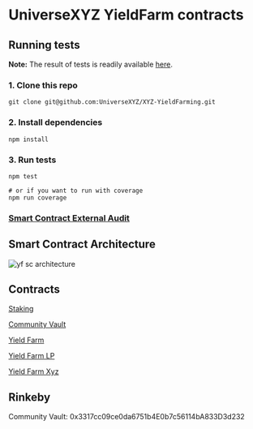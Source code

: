 # UniverseXYZ YieldFarm contracts

## Running tests
**Note:** The result of tests is readily available [here](./test-results.md).

### 1. Clone this repo
```shell
git clone git@github.com:UniverseXYZ/XYZ-YieldFarming.git
```

### 2. Install dependencies
```shell
npm install
```

### 3. Run tests
```shell
npm test

# or if you want to run with coverage
npm run coverage
```

### [Smart Contract External Audit](https://github.com/BarnBridge/BarnBridge-YieldFarming/blob/master/BarnBridge-Yield-Farming-and-Incentivization-AUDIT.pdf)

## Smart Contract Architecture
![yf sc architecture](https://gblobscdn.gitbook.com/assets%2F-MIu3rMElIO-jG68zdaV%2F-MXHutr14sDo0hYi6gg3%2F-MXHwLeh-A73UmkmjGJX%2Ftokens%20staking.png?alt=media&token=20ef1aba-783c-4f86-93a6-f74cf3cca1da)

## Contracts

 [Staking](https://etherscan.io/address/0xb0fa2beee3cf36a7ac7e99b885b48538ab364853#tokentxns)

 [Community Vault](https://etherscan.io/address/0xA3C299eEE1998F45c20010276684921EBE6423D9)

 [Yield Farm](https://etherscan.io/address/0xB3F7abF8FA1Df0fF61C5AC38d35e20490419f4bb#code)

 [Yield Farm LP](https://etherscan.io/address/0xC25c37c387C5C909a94055F4f16184ca325D3a76#code)

 [Yield Farm Xyz](https://etherscan.io/address/0x3FdFb07472ea4771E1aD66FD3b87b265Cd4ec112#code)

## Rinkeby
Community Vault: 0x3317cc09ce0da6751b4E0b7c56114bA833D3d232
